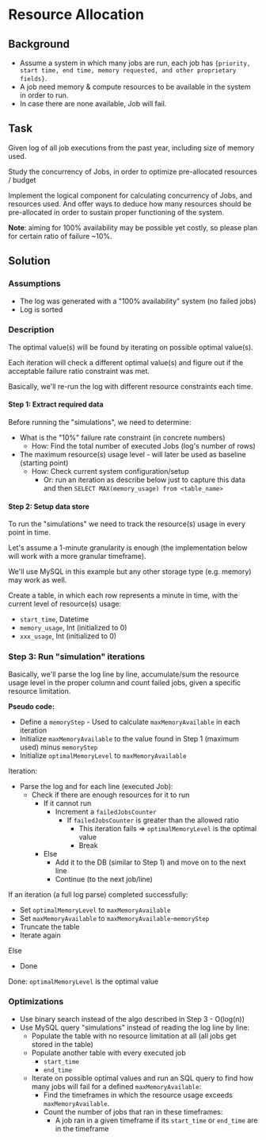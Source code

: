# Resource Allocation

## Background
- Assume a system in which many jobs are run, each job has `{priority, start time, end time, memory requested, and other proprietary fields}`.
- A job need memory & compute resources to be available in the system in order to run.
- In case there are none available, Job will fail.

## Task 
Given log of all job executions from the past year, including size of memory used.

Study the concurrency of Jobs, in order to optimize pre-allocated resources / budget

Implement the logical component for calculating concurrency of Jobs, and resources used. And offer ways to deduce how many resources should be pre-allocated in order to sustain proper functioning of the system.

**Note**: aiming for 100% availability may be possible yet costly, so please plan for certain ratio of failure ~10%.

## Solution

### Assumptions

- The log was generated with a "100% availability" system (no failed jobs)
- Log is sorted

### Description

The optimal value(s) will be found by iterating on possible optimal value(s).

Each iteration will check a different optimal value(s) and figure out if the acceptable failure ratio constraint was met.

Basically, we'll re-run the log with different resource constraints each time.

#### Step 1: Extract required data

Before running the "simulations", we need to determine:

- What is the "10%" failure rate constraint (in concrete numbers)
  - How: Find the total number of executed Jobs (log's number of rows)
- The maximum resource(s) usage level - will later be used as baseline (starting point)
  - How: Check current system configuration/setup 
    - Or: run an iteration as describe below just to capture this data and then `SELECT MAX(memory_usage) from <table_name>`

#### Step 2: Setup data store

To run the "simulations" we need to track the resource(s) usage in every point in time.

Let's assume a 1-minute granularity is enough (the implementation below will work with a more granular timeframe).

We'll use MySQL in this example but any other storage type (e.g. memory) may work as well.

Create a table, in which each row represents a minute in time, with the current level of resource(s) usage:
- `start_time`, Datetime
- `memory_usage`, Int (initialized to 0)
- `xxx_usage`, Int (initialized to 0)


### Step 3: Run "simulation" iterations

Basically, we'll parse the log line by line, accumulate/sum the resource usage level in the proper column and count failed jobs, given a specific resource limitation.

**Pseudo code:**

- Define a `memoryStep` - Used to calculate `maxMemoryAvailable` in each iteration
- Initialize `maxMemoryAvailable` to the value found in Step 1 (maximum used) minus `memoryStep`
- Initialize `optimalMemoryLevel` to `maxMemoryAvailable`

Iteration:
  - Parse the log and for each line (executed Job):
    - Check if there are enough resources for it to run
      - If it cannot run
        - Increment a `failedJobsCounter`
          - If `failedJobsCounter` is greater than the allowed ratio
            - This iteration fails => `optimalMemoryLevel` is the optimal value
            - Break
      - Else
        - Add it to the DB (similar to Step 1) and move on to the next line
        - Continue (to the next job/line) 

If an iteration (a full log parse) completed successfully:
  - Set `optimalMemoryLevel` to `maxMemoryAvailable`
  - Set `maxMemoryAvailable` to `maxMemoryAvailable`-`memoryStep`
  - Truncate the table
  - Iterate again

Else
  - Done


Done: `optimalMemoryLevel` is the optimal value

### Optimizations
- Use binary search instead of the algo described in Step 3 - O(log(n))
- Use MySQL query "simulations" instead of reading the log line by line:
  - Populate the table with no resource limitation at all (all jobs get stored in the table)
  - Populate another table with every executed job
    - `start_time`
    - `end_time`
  - Iterate on possible optimal values and run an SQL query to find how many jobs will fail for a defined `maxMemoryAvailable`:
    - Find the timeframes in which the resource usage exceeds `maxMemoryAvailable`.
    - Count the number of jobs that ran in these timeframes:
      - A job ran in a given timeframe if its `start_time` or `end_time` are in the timeframe
